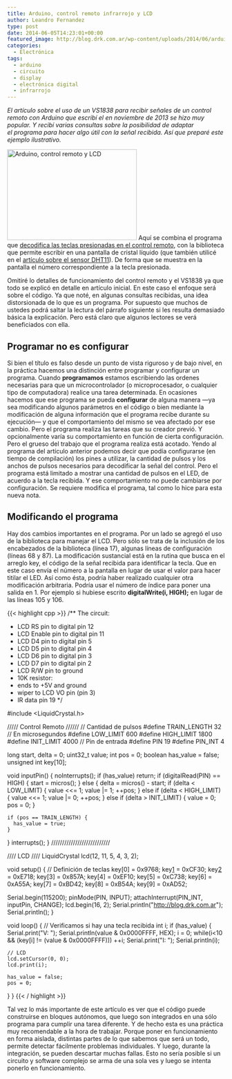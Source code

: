```yaml
---
title: Arduino, control remoto infrarrojo y LCD
author: Leandro Fernandez
type: post
date: 2014-06-05T14:23:01+00:00
featured_image: http://blog.drk.com.ar/wp-content/uploads/2014/06/arduino.jpg
categories:
  - Electrónica
tags:
  - arduino
  - circuito
  - display
  - electrónica digital
  - infrarrojo
---
```


_El artículo sobre el uso de un VS1838 para recibir señales de un control remoto con Arduino que escribí el en noviembre de 2013 se hizo muy popular. Y recibí varias consultas sobre la posibilidad de adaptar el programa para hacer algo útil con la señal recibida. Así que preparé este ejemplo ilustrativo._

<img loading="lazy" class="alignleft size-full wp-image-2027" src="http://blog.drk.com.ar/wp-content/uploads/2014/06/cr_lcd.jpg" alt="Arduino, control remoto y LCD" width="300" height="210" /> Aquí se combina el programa que [decodifica las teclas presionadas en el control remoto][1], con la biblioteca que permite escribir en una pantalla de cristal líquido (que también utilicé en el [artículo sobre el sensor DHT11][2]). De forma que se muestra en la pantalla el número correspondiente a la tecla presionada.

Omitiré lo detalles de funcionamiento del control remoto y el VS1838 ya que todo se explicó en detalle en artículo inicial. En este caso el enfoque será sobre el código. Ya que noté, en algunas consultas recibidas, una idea distorsionada de lo que es un programa. Por supuesto que muchos de ustedes podrá saltar la lectura del párrafo siguiente si les resulta demasiado básica la explicación. Pero está claro que algunos lectores se verá beneficiados con ella.

<span class="embed-youtube" style="text-align:center; display: block;"></span>

## Programar no es configurar

Si bien el título es falso desde un punto de vista riguroso y de bajo nivel, en la práctica hacemos una distinción entre programar y configurar un programa. Cuando **programamos** estamos escribiendo las ordenes necesarias para que un microcontrolador (o microprocesador, o cualquier tipo de computadora) realice una tarea determinada. En ocasiones hacemos que ese programa se pueda **configurar** de alguna manera —ya sea modificando algunos parámetros en el código o bien mediante la modificación de alguna información que el programa recibe durante su ejecución— y que el comportamiento del mismo se vea afectado por ese cambio. Pero el programa realiza las tareas que su creador previó. Y opcionalmente varía su comportamiento en función de cierta configuración. Pero el grueso del trabajo que el programa realiza está acotado. Yendo al programa del artículo anterior podemos decir que podía configurarse (en tiempo de compilación) los pines a utilizar, la cantidad de pulsos y los anchos de pulsos necesarios para decodificar la señal del control. Pero el programa está limitado a mostrar una cantidad de pulsos en el LED, de acuerdo a la tecla recibida. Y ese comportamiento no puede cambiarse por configuración. Se requiere modifica el programa, tal como lo hice para esta nueva nota.

## Modificando el programa

Hay dos cambios importantes en el programa. Por un lado se agregó el uso de la biblioteca para manejar el LCD. Pero sólo se trata de la inclusión de los encabezados de la biblioteca (línea 17), algunas líneas de configuración (líneas 68 y 87). La modificación sustancial está en la rutina que busca en el arreglo key, el código de la señal recibida para identificar la tecla. Que en este caso envía el número a la pantalla en lugar de usar el valor para hacer titilar el LED. Así como ésta, podría haber realizado cualquier otra modificación arbitraria. Podría usar el número de índice para poner una salida en 1. Por ejemplo si hubiese escrito **digitalWrite(i, HIGH);** en lugar de las líneas 105 y 106.

{{< highlight cpp >}}
/**
The circuit:
* LCD RS pin to digital pin 12
* LCD Enable pin to digital pin 11
* LCD D4 pin to digital pin 5
* LCD D5 pin to digital pin 4
* LCD D6 pin to digital pin 3
* LCD D7 pin to digital pin 2
* LCD R/W pin to ground
* 10K resistor:
* ends to +5V and ground
* wiper to LCD VO pin (pin 3)
* IR data pin 19
*/

#include &lt;LiquidCrystal.h&gt;

///// Control Remoto //////
// Cantidad de pulsos
#define TRAIN_LENGTH 32
// En microsegundos
#define LOW_LIMIT 600
#define HIGH_LIMIT 1800
#define INIT_LIMIT 4000
// Pin de entrada
#define PIN 19
#define PIN_INT 4

long start, delta = 0;
uint32_t value;
int pos = 0;
boolean has_value = false;
unsigned int key[10];

void inputPin() {
  noInterrupts();
  if (has_value) return;
  if (digitalRead(PIN) == HIGH) {
    start = micros();
  }
  else {
    delta = micros() - start;
    if (delta &lt; LOW_LIMIT) {
      value &lt;&lt;= 1;
      value |= 1;
      ++pos;
    }
    else if (delta &lt; HIGH_LIMIT) {
      value &lt;&lt;= 1;
      value |= 0;
      ++pos;
    } else if (delta &gt; INIT_LIMIT) {
      value = 0;
      pos = 0;
    }

    if (pos == TRAIN_LENGTH) {
      has_value = true;
    }
  }
  interrupts();
}
///////////////////////////

//// LCD ////
LiquidCrystal lcd(12, 11, 5, 4, 3, 2);

void setup()
{
  // Definición de teclas
  key[0] = 0x9768;
  key[1] = 0xCF30;
  key[2] = 0xE718;
  key[3] = 0x857A;
  key[4] = 0xEF10;
  key[5] = 0xC738;
  key[6] = 0xA55A;
  key[7] = 0xBD42;
  key[8] = 0xB54A;
  key[9] = 0xAD52;

  Serial.begin(115200);
  pinMode(PIN, INPUT);
  attachInterrupt(PIN_INT, inputPin, CHANGE);
  lcd.begin(16, 2);
  Serial.println("http://blog.drk.com.ar");
  Serial.println();
}

void loop()
{
  // Verificamos si hay una tecla recibida
  int i;
  if (has_value) {
    Serial.print("V: ");
    Serial.println(value & 0x0000FFFF, HEX);
    i = 0;
    while(i&lt;10 && (key[i] != (value & 0x0000FFFF))) ++i;
    Serial.print("I: ");
    Serial.println(i);

    // LCD
    lcd.setCursor(0, 0);
    lcd.print(i);

    has_value = false;
    pos = 0;
  }
}
{{< / highlight >}}

Tal vez lo más importante de este artículo es ver que el código puede construirse en bloques autónomos, que luego son integrados en una sólo programa para cumplir una tarea diferente. Y de hecho esta es una práctica muy recomendable a la hora de trabajar. Porque poner en funcionamiento en forma aislada, distintas partes de lo que sabemos que será un todo, permite detectar fácilmente problemas individuales. Y luego, durante la integración, se pueden descartar muchas fallas. Esto no sería posible si un circuito y software complejo se arma de una sola ves y luego se intenta ponerlo en funcionamiento.

 [1]: /2013/control-remoto-infrarrojo-con-arduino
 [2]: /2014/sensor-dht11-display-lcd-y-arduino